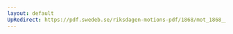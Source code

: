 ```yaml
---
layout: default
UpRedirect: https://pdf.swedeb.se/riksdagen-motions-pdf/1868/mot_1868__ak__00005/mot_1868__ak__00005_003.pdf
---
```

